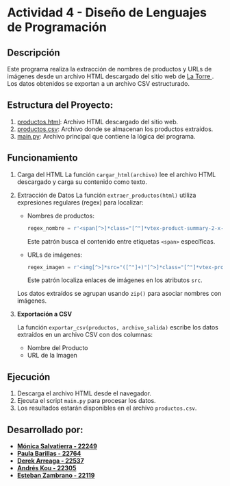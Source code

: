 # Actividad 4 - Diseño de Lenguajes de Programación

## Descripción
Este programa realiza la extracción de nombres de productos y URLs de imágenes desde un archivo HTML descargado del sitio web de [La Torre ](https://www.latorre.com.gt/chocolate?_q=chocolate&map=ft). Los datos obtenidos se exportan a un archivo CSV estructurado.

## Estructura del Proyecto:
1. [productos.html](https://github.com/paulabaal12/ACT4-DLP/blob/main/productos.html): Archivo HTML descargado del sitio web.
2. [productos.csv](https://github.com/paulabaal12/ACT4-DLP/blob/main/productos.csv): Archivo donde se almacenan los productos extraídos.
3. [main.py](https://github.com/paulabaal12/ACT4-DLP/blob/main/main.py): Archivo principal que contiene la lógica del programa.

## Funcionamiento
1. Carga del HTML
La función ```cargar_html(archivo)``` lee el archivo HTML descargado y carga su contenido como texto.

2. Extracción de Datos
La función ```extraer_productos(html)``` utiliza expresiones regulares (regex) para localizar:
    - Nombres de productos:

        ```python
        regex_nombre = r'<span[^>]*class="[^"]*vtex-product-summary-2-x-brandName[^"]*"[^>]*>(.*?)<!--'
        ```
        Este patrón busca el contenido entre etiquetas ```<span>``` específicas.

    - URLs de imágenes:

        ```python
        regex_imagen = r'<img[^>]*src="([^"]+)"[^>]*class="[^"]*vtex-product-summary-2-x-image[^"]*"'
        ```
        Este patrón localiza enlaces de imágenes en los atributos ```src```.

    Los datos extraídos se agrupan usando ```zip()``` para asociar nombres con imágenes.

3. **Exportación a CSV**

    La función ```exportar_csv(productos, archivo_salida)``` escribe los datos extraídos en un archivo CSV con dos columnas:

    - Nombre del Producto
    - URL de la Imagen

## Ejecución
1. Descarga el archivo HTML desde el navegador.
2. Ejecuta el script ```main.py``` para procesar los datos.
3. Los resultados estarán disponibles en el archivo ```productos.csv```.


## Desarrollado por:
- **[Mónica Salvatierra - 22249](https://github.com/alee2602)**
- **[Paula Barillas - 22764](https://github.com/paulabaal12)**
- **[Derek Arreaga - 22537](https://github.com/FabianKel)**
- **[Andrés Kou - 22305](https://github.com/EdwinOrtegaK)**
- **[Esteban Zambrano - 22119](https://github.com/EstebanZG999)**
